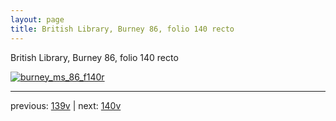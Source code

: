 ```yaml
---
layout: page
title: British Library, Burney 86, folio 140 recto
---
```


British Library, Burney 86, folio 140 recto

[![burney_ms_86_f140r](http://www.homermultitext.org/iipsrv?IIIF=/project/homer/pyramidal/deepzoom/bl/burney86imgs/v1/burney_ms_86_f140r.tif/full/800,/0/default.jpg)](http://www.homermultitext.org/ict2/?urn=urn:cite2:bl:burney86imgs.v1:burney_ms_86_f140r) 

---

previous:  [139v](../139v/) | next: [140v](../140v/)